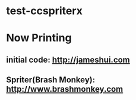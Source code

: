 # test-ccspriterx
# Now Printing
## initial code: http://jameshui.com
## Spriter(Brash Monkey): http://www.brashmonkey.com
